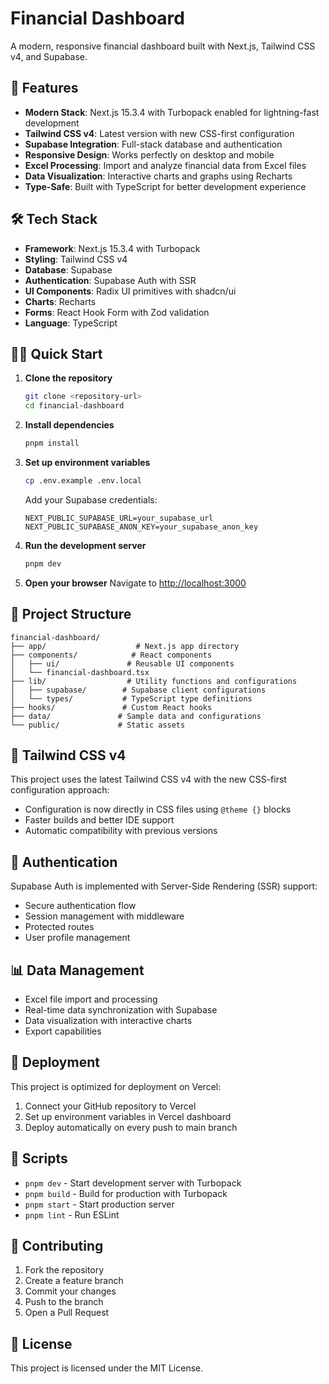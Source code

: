 # Financial Dashboard

A modern, responsive financial dashboard built with Next.js, Tailwind CSS v4, and Supabase.

## 🚀 Features

- **Modern Stack**: Next.js 15.3.4 with Turbopack enabled for lightning-fast development
- **Tailwind CSS v4**: Latest version with new CSS-first configuration
- **Supabase Integration**: Full-stack database and authentication
- **Responsive Design**: Works perfectly on desktop and mobile
- **Excel Processing**: Import and analyze financial data from Excel files
- **Data Visualization**: Interactive charts and graphs using Recharts
- **Type-Safe**: Built with TypeScript for better development experience

## 🛠️ Tech Stack

- **Framework**: Next.js 15.3.4 with Turbopack
- **Styling**: Tailwind CSS v4
- **Database**: Supabase
- **Authentication**: Supabase Auth with SSR
- **UI Components**: Radix UI primitives with shadcn/ui
- **Charts**: Recharts
- **Forms**: React Hook Form with Zod validation
- **Language**: TypeScript

## 🏃‍♂️ Quick Start

1. **Clone the repository**
   ```bash
   git clone <repository-url>
   cd financial-dashboard
   ```

2. **Install dependencies**
   ```bash
   pnpm install
   ```

3. **Set up environment variables**
   ```bash
   cp .env.example .env.local
   ```
   Add your Supabase credentials:
   ```
   NEXT_PUBLIC_SUPABASE_URL=your_supabase_url
   NEXT_PUBLIC_SUPABASE_ANON_KEY=your_supabase_anon_key
   ```

4. **Run the development server**
   ```bash
   pnpm dev
   ```

5. **Open your browser**
   Navigate to [http://localhost:3000](http://localhost:3000)

## 📁 Project Structure

```
financial-dashboard/
├── app/                    # Next.js app directory
├── components/            # React components
│   ├── ui/               # Reusable UI components
│   └── financial-dashboard.tsx
├── lib/                  # Utility functions and configurations
│   ├── supabase/        # Supabase client configurations
│   └── types/           # TypeScript type definitions
├── hooks/               # Custom React hooks
├── data/               # Sample data and configurations
└── public/             # Static assets
```

## 🎨 Tailwind CSS v4

This project uses the latest Tailwind CSS v4 with the new CSS-first configuration approach:

- Configuration is now directly in CSS files using `@theme {}` blocks
- Faster builds and better IDE support
- Automatic compatibility with previous versions

## 🔐 Authentication

Supabase Auth is implemented with Server-Side Rendering (SSR) support:

- Secure authentication flow
- Session management with middleware
- Protected routes
- User profile management

## 📊 Data Management

- Excel file import and processing
- Real-time data synchronization with Supabase
- Data visualization with interactive charts
- Export capabilities

## 🚀 Deployment

This project is optimized for deployment on Vercel:

1. Connect your GitHub repository to Vercel
2. Set up environment variables in Vercel dashboard
3. Deploy automatically on every push to main branch

## 📝 Scripts

- `pnpm dev` - Start development server with Turbopack
- `pnpm build` - Build for production with Turbopack
- `pnpm start` - Start production server
- `pnpm lint` - Run ESLint

## 🤝 Contributing

1. Fork the repository
2. Create a feature branch
3. Commit your changes
4. Push to the branch
5. Open a Pull Request

## 📄 License

This project is licensed under the MIT License. 